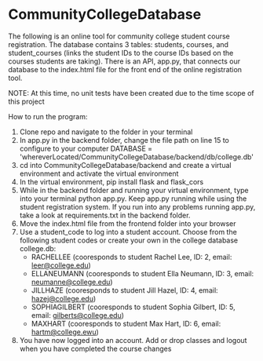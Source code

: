 # CommunityCollegeDatabase
The following is an online tool for community college student course registration. The database contains 3 tables: students, courses, and student_courses (links the student IDs to the course IDs based on the courses students are taking). There is an API, app.py, that connects our database to the index.html file for the front end of the online registration tool.

NOTE: At this time, no unit tests have been created due to the time scope of this project

How to run the program:
1) Clone repo and navigate to the folder in your terminal
2) In app.py in the backend folder, change the file path on line 15 to configure to your computer
DATABASE = 'whereverLocated/CommunityCollegeDatabase/backend/db/college.db'
3) cd into CommunityCollegeDatabase/backend and create a virtual environment and activate the virtual environment
4) In the virtual environment, pip install flask and flask_cors
5) While in the backend folder and running your virtual environment, type into your terminal python app.py. Keep app.py running while using the student registration system. If you run into any problems running app.py, take a look at requirements.txt in the backend folder.
6) Move the index.html file from the frontend folder into your browser
7) Use a student_code to log into a student account. 
Choose from the following student codes or create your own in the college database college.db:
    - RACHELLEE (cooresponds to student Rachel Lee, ID: 2, email: leer@college.edu)
    - ELLANEUMANN (cooresponds to student Ella Neumann, ID: 3, email: neumanne@college.edu)
    - JILLHAZE (cooresponds to student Jill Hazel, ID: 4, email: hazej@college.edu)
    - SOPHIAGILBERT (cooresponds to student Sophia Gilbert, ID: 5, email: gilberts@college.edu)
    - MAXHART (cooresponds to student Max Hart, ID: 6, email: hartm@college.ewu)
8) You have now logged into an account. Add or drop classes and logout when you have completed the course changes

